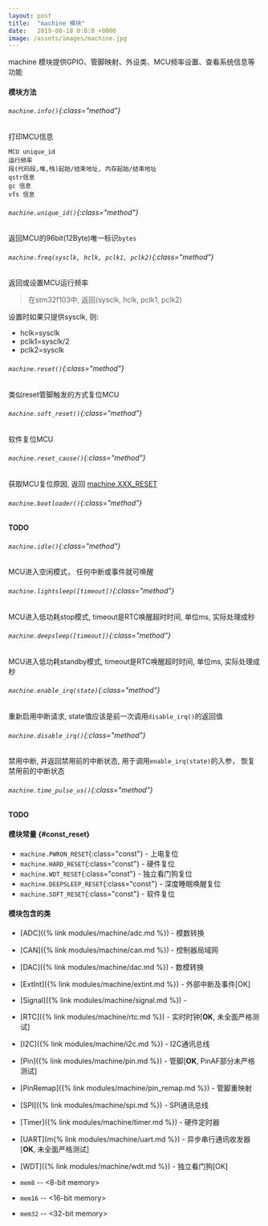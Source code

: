 ```yaml
---
layout: post
title:  "machine 模块"
date:   2019-08-18 0:0:0 +0000
image: /assets/images/machine.jpg
---
```


machine 模块提供GPIO、管脚映射、外设类、MCU频率设置、查看系统信息等功能

#### 模块方法

###### `machine.info()`{:class="method"}
    
打印MCU信息

```
MCU unique_id
运行频率
段(代码段,堆,栈)起始/结束地址, 内存起始/结束地址
qstr信息
gc 信息
vfs 信息
```

###### `machine.unique_id()`{:class="method"}

返回MCU的96bit(12Byte)唯一标识`bytes`

###### `machine.freq(sysclk, hclk, pclk1, pclk2)`{:class="method"}

返回或设置MCU运行频率
> 在stm32f103中, 返回(sysclk, hclk, pclk1, pclk2)

设置时如果只提供sysclk, 则:
- hclk=sysclk
- pclk1=sysclk/2
- pclk2=sysclk

###### `machine.reset()`{:class="method"}

类似reset管脚触发的方式复位MCU

###### `machine.soft_reset()`{:class="method"}

软件复位MCU

###### `machine.reset_cause()`{:class="method"}

获取MCU复位原因, 返回 [machine.XXX_RESET](#const_reset)

###### `machine.bootloader()`{:class="method"}

__TODO__

###### `machine.idle()`{:class="method"}

MCU进入空闲模式， 任何中断或事件就可唤醒

###### `machine.lightsleep([timeout])`{:class="method"}

MCU进入低功耗stop模式, timeout是RTC唤醒超时时间, 单位ms, 实际处理成秒

###### `machine.deepsleep([timeout])`{:class="method"}

MCU进入低功耗standby模式, timeout是RTC唤醒超时时间, 单位ms, 实际处理成秒

###### `machine.enable_irq(state)`{:class="method"}

重新启用中断请求, state值应该是前一次调用`disable_irq()`的返回值

###### `machine.disable_irq()`{:class="method"}

禁用中断, 并返回禁用前的中断状态, 用于调用`enable_irq(state)`的入参， 恢复禁用前的中断状态

###### `machine.time_pulse_us()`{:class="method"}

__TODO__

#### 模块常量 {#const_reset}

- `machine.PWRON_RESET`{:class="const"} - 上电复位
- `machine.HARD_RESET`{:class="const"} - 硬件复位
- `machine.WDT_RESET`{:class="const"} - 独立看门狗复位
- `machine.DEEPSLEEP_RESET`{:class="const"} - 深度睡眠唤醒复位
- `machine.SOFT_RESET`{:class="const"} - 软件复位


#### 模块包含的类

- [ADC]({% link modules/machine/adc.md %}) - 模数转换

- [CAN]({% link modules/machine/can.md %}) - 控制器局域网

- [DAC]({% link modules/machine/dac.md %}) - 数模转换

- [ExtInt]({% link modules/machine/extint.md %}) - 外部中断及事件[OK]

- [Signal]({% link modules/machine/signal.md %}) - 

- [RTC]({% link modules/machine/rtc.md %}) - 实时时钟[__OK__, 未全面严格测试]

- [I2C]({% link modules/machine/i2c.md %}) - I2C通讯总线

- [Pin]({% link modules/machine/pin.md %}) - 管脚[__OK__, PinAF部分未严格测试]

- [PinRemap]({% link modules/machine/pin_remap.md %}) - 管脚重映射

- [SPI]({% link modules/machine/spi.md %}) - SPI通讯总线

- [Timer]({% link modules/machine/timer.md %}) - 硬件定时器

- [UART](m{% link modules/machine/uart.md %}) - 异步串行通讯收发器[__OK__, 未全面严格测试]

- [WDT]({% link modules/machine/wdt.md %}) - 独立看门狗[OK]

- `mem8` -- <8-bit memory>
- `mem16` -- <16-bit memory>
- `mem32` -- <32-bit memory>
